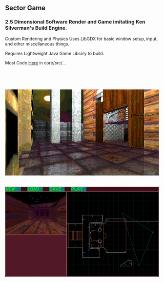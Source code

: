## Sector Game

### 2.5 Dimensional Software Render and Game imitating Ken Silverman's Build Engine.

Custom Rendering and Physics
Uses LibGDX for basic window setup, input, and other miscellaneous things.

Requires Lightweight Java Game Library to build.

<div>Most Code <a href="https://github.com/seanconnor10/diSector/tree/main/core/src/com/disector">Here</a> in core/src/...</div>

<br><br><br>

<p>
  <img src="documents/readme-screenshots/sector_game_screenshot.jpg" width="800" title="Screenshot">
  <br><br><br>
  <img src="documents/readme-screenshots/editor_screen.png" width="800" title="Editor Screenshot">
</p>
